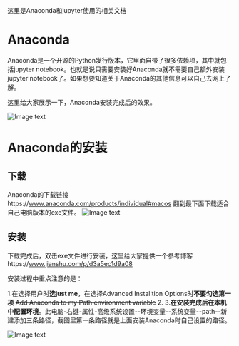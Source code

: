 这里是Anaconda和jupyter使用的相关文档
# Anaconda
Anaconda是一个开源的Python发行版本，它里面自带了很多依赖项，其中就包括jupyter notebook。也就是说只需要安装好Anaconda就不需要自己额外安装jupyter notebook了。如果想要知道关于Anaconda的其他信息可以自己去网上了解。

这里给大家展示一下，Anaconda安装完成后的效果。

![Image text](https://github.com/ruc-nonpara-statistic/MachineLearning/blob/main/pic/no3.png)

# Anaconda的安装
## 下载
Anaconda的下载链接https://www.anaconda.com/products/individual#macos
翻到最下面下载适合自己电脑版本的exe文件。
![Image text](https://github.com/ruc-nonpara-statistic/MachineLearning/blob/main/pic/no1.png)
## 安装
下载完成后，双击exe文件进行安装，这里给大家提供一个参考博客https://www.jianshu.com/p/d3a5ec1d9a08

安装过程中重点注意的是：

1.在选择用户时**选just me**，在选择Advanced Installtion Options时**不要勾选第一项** ~~Add Anaconda to my Path environment variable~~
2.
3.**在安装完成后在本机中配置环境**。此电脑-右键-属性-高级系统设置--环境变量--系统变量--path--新建添加三条路径，截图里第一条路径就是上面安装Anaconda时自己设置的路径。

![Image text](https://github.com/ruc-nonpara-statistic/MachineLearning/blob/main/pic/no2.png)
